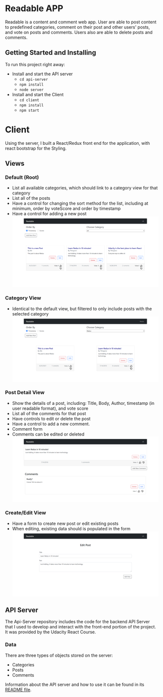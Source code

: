 
# Readable APP

Readable is a content and comment web app. User are able to post content to predefined categories, comment on their post and other users' posts, and vote on posts and comments. Users also are able to delete posts and comments. 


## Getting Started and Installing

To run this project right away:

* Install and start the API server
    - `cd api-server`
    - `npm install`
    - `node server`
* Install and start the Client 
    - `cd client`
    - `npm install`
    - `npm start`


# Client 

Using the server, I built a React/Redux front end for the application, with react bootstrap for the Styling.

## Views

### Default (Root)
- List all available categories, which should link to a category view for that category
- List all of the posts
- Have a control for changing the sort method for the list, including at minimum, order by voteScore and order by timestamp
- Have a control for adding a new post
![default](./client/public/images/default.png)

### Category View
- Identical to the default view, but filtered to only include posts with the selected category
![category](./client/public/images/category.png)

### Post Detail View
- Show the details of a post, including: Title, Body, Author, timestamp (in user readable format), and vote score
- List all of the comments for that post
- Have controls to edit or delete the post
- Have a control to add a new comment.
- Comment form  
- Comments can be edited or deleted
![post](./client/public/images/post.png)


### Create/Edit View
- Have a form to create new post or edit existing posts
- When editing, existing data should is populated in the form
![edit](./client/public/images/edit.png)



## API Server
The Api-Server repository includes the code for the backend API Server that I used to develop and interact with the front-end portion of the project. It was provided by the Udacity React Course. 

### Data

There are three types of objects stored on the server:
- Categories
- Posts
- Comments


Information about the API server and how to use it can be found in its [README file](api-server/README.md).
